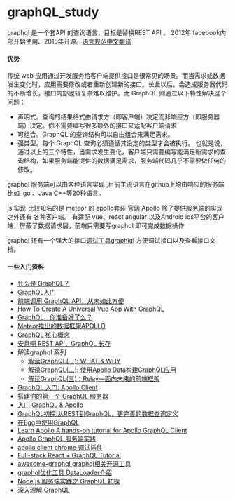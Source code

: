 # graphQL_study
graphql 是一个套API 的查询语言，目标是替换REST API 。
2012年 facebook内部开始使用、2015年开源。[语言规范中文翻译](http://graphql.cn)

#### 优势
传统 web 应用通过开发服务给客户端提供接口是很常见的场景。而当需求或数据发生变化时，应用需要修改或者重新创建新的接口。长此以后，会造成服务器代码的不断增长，接口内部逻辑复杂难以维护。而 GraphQL 则通过以下特性解决这个问题：
* 声明式。查询的结果格式由请求方（即客户端）决定而非响应方（即服务器端）决定。你不需要编写很多额外的接口来适配客户端请求
* 可组合。GraphQL 的查询结构可以自由组合来满足需求。
* 强类型。每个 GraphQL 查询必须遵循其设定的类型才会被执行。
也就是说，通过以上的三个特性，当需求发生变化，客户端只需要编写能满足新需求的查询结构，如果服务端能提供的数据满足需求，服务端代码几乎不需要做任何的修改。



graphql 服务端可以由各种语言实现 ,目前主流语言在github上均由响应的服务端 比如  go 、Java C++等20种语言。

js 实现 比较知名的是 meteor 的 apollo套装 [官网](https://www.apollographql.com/) 
Apollo 除了提供服务端的实现之外还有 各种客户端。 有适配 vue、react angular 以及Android ios平台的客户端，屏蔽了数据请求层，前端只需要写graphql 即可完成数据操作

graphql 还有一个强大的接口[调试工具graphiql](https://github.com/graphql/graphiql) 方便调试接口以及查看接口文档。


#### 一些入门资料

* [什么是 GraphQL？](https://www.zhihu.com/question/264629587/answer/283187920)
* [GraphQL入门](https://segmentfault.com/a/1190000008226927)
* [前端调用 GraphQL API，从未如此方便](https://zhuanlan.zhihu.com/p/33380928)
* [How To Create A Universal Vue App With GraphQL](https://medium.com/@jonaskuiler/how-to-create-a-universal-vue-app-with-graphql-39ce35a07e93)
* [GraphQL，你准备好了么？](https://zhuanlan.zhihu.com/p/23647589)
* [Meteor推出的数据框架APOLLO](http://onetwo.ren/Meteor%E6%8E%A8%E5%87%BA%E7%9A%84%E6%95%B0%E6%8D%AE%E6%A1%86%E6%9E%B6APOLL)
* [GraphQL 核心概念](https://segmentfault.com/a/1190000006132986)
* [安息吧 REST API，GraphQL 长存](http://zcfy.baomitu.com/article/rest-apis-are-rest-in-peace-apis-long-live-graphql-3935.html )
* 解读graphql 系列 
  * [解读GraphQL(一): WHAT & WHY](http://insights.thoughtworkers.org/interpretation-graphql-what-and-why/)
  * [解读GraphQL(二): 使用Apollo Data构建GraphQL应用](http://insights.thoughtworkers.org/interpretation-graphql-what-and-why-2/)
  * [解读GraphQL(三)：Relay—面向未来的前端框架](http://insights.thoughtworkers.org/interpretation-graphql-what-and-why-3/)
* [GraphQL 入门: Apollo Client](https://segmentfault.com/a/1190000008862505)
* [搭建你的第一个 GraphQL 服务器](https://zhuanlan.zhihu.com/p/20468051)
* [入门 GraphQL & Apollo](https://www.aliyun.com/jiaocheng/356236.html)
* [GraphQL初探:从REST到GraphQL，更完善的数据查询定义](https://segmentfault.com/a/1190000005766732)
* [在Egg中使用GraphQL](https://zhuanlan.zhihu.com/p/30604868)
* [Learn Apollo A hands-on tutorial for Apollo GraphQL Client](https://www.learnapollo.com/introduction/get-started)
* [Apollo GraphQL 服务端实践](https://zhuanlan.zhihu.com/p/34219480)
* [apollo client chrome 调试插件](https://github.com/apollographql/apollo-client-devtools)
* [Full-stack React + GraphQL Tutorial](https://dev-blog.apollodata.com/full-stack-react-graphql-tutorial-582ac8d24e3b)
* [awesome-graphql graphql相关开源工具](https://github.com/chentsulin/awesome-graphql)
* [graphql优化工具 DataLoader介绍](https://www.jianshu.com/p/fbd1257116b0)
* [Node.js 服务端实践之 GraphQL 初探](http://taobaofed.org/blog/2015/11/26/graphql-basics-server-implementation/)
* [深入理解 GraphQL](http://taobaofed.org/blog/2016/03/10/graphql-in-depth/)



